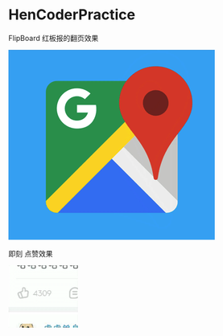 
# HenCoderPractice

FlipBoard 红板报的翻页效果  


![img](screenshots/page.gif)

即刻 点赞效果

![img](screenshots/praisebtn.gif)